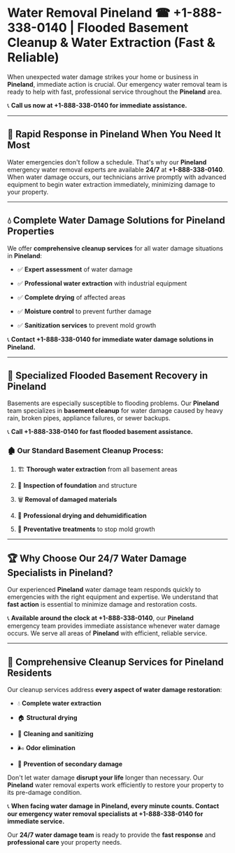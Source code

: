 # Water Removal Pineland ☎ +1-888-338-0140 | Flooded Basement Cleanup & Water Extraction (Fast & Reliable)

When unexpected water damage strikes your home or business in **Pineland**, immediate action is crucial. Our emergency water removal team is ready to help with fast, professional service throughout the **Pineland** area. 

📞 **Call us now at +1-888-338-0140 for immediate assistance.**
---
## 🚀 Rapid Response in Pineland When You Need It Most
Water emergencies don't follow a schedule. That's why our **Pineland** emergency water removal experts are available **24/7** at **+1-888-338-0140**. When water damage occurs, our technicians arrive promptly with advanced equipment to begin water extraction immediately, minimizing damage to your property.
---
## 💧 Complete Water Damage Solutions for Pineland Properties
We offer **comprehensive cleanup services** for all water damage situations in **Pineland**:
- ✅ **Expert assessment** of water damage  
- ✅ **Professional water extraction** with industrial equipment  
- ✅ **Complete drying** of affected areas  
- ✅ **Moisture control** to prevent further damage  
- ✅ **Sanitization services** to prevent mold growth  
📞 **Contact +1-888-338-0140 for immediate water damage solutions in Pineland.**
---
## 🌊 Specialized Flooded Basement Recovery in Pineland
Basements are especially susceptible to flooding problems. Our **Pineland** team specializes in **basement cleanup** for water damage caused by heavy rain, broken pipes, appliance failures, or sewer backups. 
📞 **Call +1-888-338-0140 for fast flooded basement assistance.**
### 🏚️ Our Standard Basement Cleanup Process:
1. 🏗️ **Thorough water extraction** from all basement areas  
2. 🔎 **Inspection of foundation** and structure  
3. 🗑️ **Removal of damaged materials**  
4. 💨 **Professional drying and dehumidification**  
5. 🚫 **Preventative treatments** to stop mold growth  
---
## 🏆 Why Choose Our 24/7 Water Damage Specialists in Pineland?
Our experienced **Pineland** water damage team responds quickly to emergencies with the right equipment and expertise. We understand that **fast action** is essential to minimize damage and restoration costs.
📞 **Available around the clock at +1-888-338-0140**, our **Pineland** emergency team provides immediate assistance whenever water damage occurs. We serve all areas of **Pineland** with efficient, reliable service.
---
## 🧹 Comprehensive Cleanup Services for Pineland Residents
Our cleanup services address **every aspect of water damage restoration**:
- 💧 **Complete water extraction**  
- 🏠 **Structural drying**  
- 🧼 **Cleaning and sanitizing**  
- 🌬️ **Odor elimination**  
- 🚫 **Prevention of secondary damage**  
Don't let water damage **disrupt your life** longer than necessary. Our **Pineland** water removal experts work efficiently to restore your property to its pre-damage condition.
📞 **When facing water damage in Pineland, every minute counts. Contact our emergency water removal specialists at +1-888-338-0140 for immediate service.**
Our **24/7 water damage team** is ready to provide the **fast response** and **professional care** your property needs.
